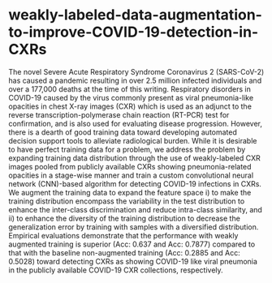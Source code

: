 # weakly-labeled-data-augmentation-to-improve-COVID-19-detection-in-CXRs
The novel Severe Acute Respiratory Syndrome Coronavirus 2 (SARS-CoV-2) has caused a pandemic resulting in over 2.5 million infected individuals and over a 177,000 deaths at the time of this writing. Respiratory disorders in COVID-19 caused by the virus commonly present as viral pneumonia-like opacities in chest X-ray images (CXR) which is used as an adjunct to the reverse transcription-polymerase chain reaction (RT-PCR) test for confirmation, and is also used for evaluating disease progression. However, there is a dearth of good training data toward developing automated decision support tools to alleviate radiological burden. 
While it is desirable to have perfect training data for a problem, we address the problem by expanding training data distribution through the use of weakly-labeled CXR images pooled from publicly available CXRs showing pneumonia-related opacities in a stage-wise manner and train a custom convolutional neural network (CNN)-based algorithm for detecting COVID-19 infections in CXRs. We augment the training data to expand the feature space i) to make the training distribution encompass the variability in the test distribution to enhance the inter-class discrimination and reduce intra-class similarity, and ii) to enhance the diversity of the training distribution to decrease the generalization error by training with samples with a diversified distribution. 
Empirical evaluations demonstrate that the performance with weakly augmented training is superior (Acc: 0.637 and Acc: 0.7877) compared to that with the baseline non-augmented training (Acc: 0.2885 and Acc: 0.5028) toward detecting CXRs as showing COVID-19 like viral pneumonia in the publicly available COVID-19 CXR collections, respectively. 
